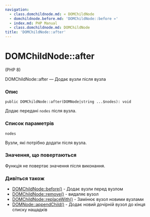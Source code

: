 ```yaml
---
navigation:
  - class.domchildnode.md: « DOMChildNode
  - domchildnode.before.md: 'DOMChildNode::before »'
  - index.md: PHP Manual
  - class.domchildnode.md: DOMChildNode
title: 'DOMChildNode::after'
---
```

# DOMChildNode::after

(PHP 8)

DOMChildNode::after — Додає вузли після вузла

### Опис

```methodsynopsis
public DOMChildNode::after(DOMNode|string ...$nodes): void
```

Додає передані `nodes` після вузла.

### Список параметрів

`nodes`

Вузли, які потрібно додати після вузла.

### Значення, що повертаються

Функція не повертає значення після виконання.

### Дивіться також

-   [DOMChildNode::before()](domchildnode.before.md) - Додає вузли перед вузлом
-   [DOMChildNode::remove()](domchildnode.remove.md) - видаляє вузол
-   [DOMChildNode::replaceWith()](domchildnode.replacewith.md) - Замінює вузол новими вузлами
-   [DOMNode::appendChild()](domnode.appendchild.md) - Додає новий дочірній вузол до кінця списку нащадків
